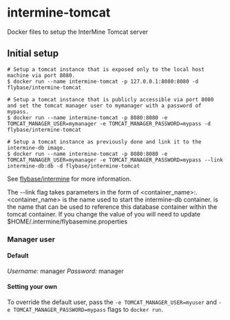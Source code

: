 # intermine-tomcat

Docker files to setup the InterMine Tomcat server

## Initial setup

```
# Setup a tomcat instance that is exposed only to the local host machine via port 8080.
$ docker run --name intermine-tomcat -p 127.0.0.1:8080:8080 -d flybase/intermine-tomcat

# Setup a tomcat instance that is publicly accessible via port 8080 and set the tomcat manager user to mymanager with a password of mypass.
$ docker run --name intermine-tomcat -p 8080:8080 -e TOMCAT_MANAGER_USER=mymanager -e TOMCAT_MANAGER_PASSWORD=mypass -d flybase/intermine-tomcat

# Setup a tomcat instance as previously done and link it to the intermine-db image.
$ docker run --name intermine-tomcat -p 8080:8080 -e TOMCAT_MANAGER_USER=mymanager -e TOMCAT_MANAGER_PASSWORD=mypass --link intermine-db:db -d flybase/intermine-tomcat
```

See [flybase/intermine](https://github.com/FlyBase/intermine/tree/master) for more information.

The --link flag takes parameters in the form of <container_name>:<alias>.
<container_name> is the name used to start the intermine-db container.
<alias> is the name that can be used to reference this database container within the tomcat container.
If you change the value of <alias> you will need to update $HOME/.intermine/flybasemine.properties

### Manager user

#### Default

*Username:* manager
*Password:* manager

#### Setting your own

To override the default user, pass the ```-e TOMCAT_MANAGER_USER=myuser``` and ```-e TOMCAT_MANAGER_PASSWORD=mypass``` flags to ```docker run```.

